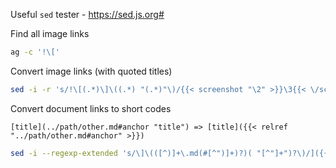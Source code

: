 Useful `sed` tester - https://sed.js.org#

Find all image links

```bash
ag -c '!\['
```

Convert image links (with quoted titles)



```bash
sed -i -r 's/!\[(.*)\]\((.*) "(.*)"\)/{{< screenshot "\2" >}}\3{{< \/screenshot >}}/g' file.md
```

Convert document links to short codes

```text
[title](../path/other.md#anchor "title") => [title]({{< relref "../path/other.md#anchor" >}})
```

```bash
sed -i --regexp-extended 's/\]\(([^)]+\.md(#[^")]+)?)( "[^"]+")?\)/]({{< relref "\1" >}})/g' file.md
```

